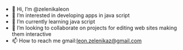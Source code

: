 - 👋 Hi, I’m @zelenikaleon
- 👀 I’m interested in developing apps in java script
- 🌱 I’m currently learning java script
- 💞️ I’m looking to collaborate on projects for editing web sites making them interactive
- 📫 How to reach me gmail:leon.zelenikaz@gmail.com

<!---
zelenikaleon/zelenikaleon is a ✨ special ✨ repository because its `README.md` (this file) appears on your GitHub profile.
You can click the Preview link to take a look at your changes.
--->
